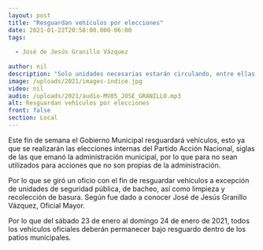 ```yaml
---
layout: post
title: "Resguardan vehículos por elecciones"
date: 2021-01-22T20:58:00.000-06:00
tags:
  
  - José de Jesús Granillo Vázquez
  
author: nil
description: "Solo unidades necesarias estarán circulando, entre ellas: patrullas y de recolección de basura."
image: /uploads/2021/images-índice.jpg
video: nil
audio: /uploads/2021/audio-MV05_JOSE_GRANILLO.mp3
alt: Resguardan vehículos por elecciones
front: false
section: Local
---
```


Este fin de semana el Gobierno Municipal resguardará vehículos, esto ya que se realizarán las elecciones internas del Partido Acción Nacional, siglas de las que emanó la administración municipal, por lo que para no sean utilizados para acciones que no son propias de la administración.

Por lo que se giró un oficio con el fin de resguardar vehículos a excepción de unidades de seguridad pública, de bacheo, así como limpieza y recolección de basura. Según fue dado a conocer José de Jesús Granillo Vázquez, Oficial Mayor.

Por lo que del sábado 23 de enero al domingo 24 de enero de 2021, todos los vehículos oficiales deberán permanecer bajo resguardo dentro de los patios municipales.